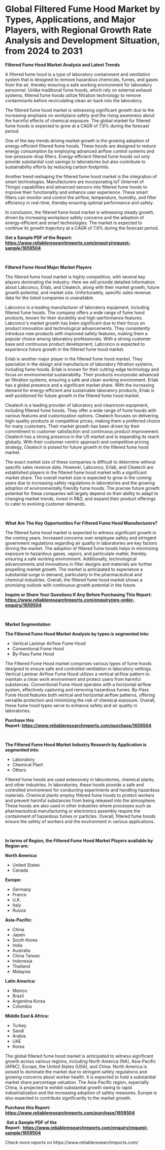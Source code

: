 <p><h1>Global Filtered Fume Hood Market by Types, Applications, and Major Players, with Regional Growth Rate Analysis and Development Situation, from 2024 to 2031</h1></p><p><strong>Filtered Fume Hood Market Analysis and Latest Trends</strong></p>
<p><p>A filtered fume hood is a type of laboratory containment and ventilation system that is designed to remove hazardous chemicals, fumes, and gases from the air, thereby ensuring a safe working environment for laboratory personnel. Unlike traditional fume hoods, which rely on external exhaust systems, filtered fume hoods utilize filtration technology to remove contaminants before recirculating clean air back into the laboratory.</p><p>The filtered fume hood market is witnessing significant growth due to the increasing emphasis on workplace safety and the rising awareness about the harmful effects of chemical exposure. The global market for filtered fume hoods is expected to grow at a CAGR of 7.9% during the forecast period. </p><p>One of the key trends driving market growth is the growing adoption of energy-efficient filtered fume hoods. These hoods are designed to reduce energy consumption by employing advanced airflow control systems and low-pressure-drop filters. Energy-efficient filtered fume hoods not only provide substantial cost savings to laboratories but also contribute to sustainability efforts by reducing carbon footprints.</p><p>Another trend reshaping the filtered fume hood market is the integration of smart technologies. Manufacturers are incorporating IoT (Internet of Things) capabilities and advanced sensors into filtered fume hoods to improve their functionality and enhance user experience. These smart filters can monitor and control the airflow, temperature, humidity, and filter efficiency in real-time, thereby ensuring optimal performance and safety.</p><p>In conclusion, the filtered fume hood market is witnessing steady growth, driven by increasing workplace safety concerns and the adoption of energy-efficient and smart technologies. The market is expected to continue its growth trajectory at a CAGR of 7.9% during the forecast period.</p></p>
<p><strong>Get a Sample PDF of the Report:&nbsp; <a href="https://www.reliableresearchreports.com/enquiry/request-sample/1659504">https://www.reliableresearchreports.com/enquiry/request-sample/1659504</a></strong></p>
<p>&nbsp;</p>
<p><strong>Filtered Fume Hood Major Market Players</strong></p>
<p><p>The filtered fume hood market is highly competitive, with several key players dominating the industry. Here we will provide detailed information about Labconco, Erlab, and Cleatech, along with their market growth, future growth potential, and market size. Unfortunately, specific sales revenue data for the listed companies is unavailable.</p><p>Labconco is a leading manufacturer of laboratory equipment, including filtered fume hoods. The company offers a wide range of fume hood products, known for their durability and high-performance features. Labconco's market growth has been significant due to their focus on product innovation and technological advancements. They consistently introduce new products with improved safety features, making them a popular choice among laboratory professionals. With a strong customer base and continuous product development, Labconco is expected to experience future growth in the filtered fume hood market.</p><p>Erlab is another major player in the filtered fume hood market. They specialize in the design and manufacture of laboratory filtration systems, including fume hoods. Erlab is known for their cutting-edge technology and focus on environmental sustainability. Their products incorporate advanced air filtration systems, ensuring a safe and clean working environment. Erlab has a global presence and a significant market share. With the increasing demand for energy-efficient and sustainable laboratory products, Erlab is well-positioned for future growth in the filtered fume hood market.</p><p>Cleatech is a leading provider of laboratory and cleanroom equipment, including filtered fume hoods. They offer a wide range of fume hoods with various features and customization options. Cleatech focuses on delivering high-quality products at competitive prices, making them a preferred choice for many customers. Their market growth has been driven by their commitment to customer satisfaction and continuous product improvement. Cleatech has a strong presence in the US market and is expanding its reach globally. With their customer-centric approach and competitive pricing strategy, Cleatech is poised for future growth in the filtered fume hood market.</p><p>The exact market size of these companies is difficult to determine without specific sales revenue data. However, Labconco, Erlab, and Cleatech are established players in the filtered fume hood market with a significant market share. The overall market size is expected to grow in the coming years due to increasing safety regulations in laboratories and the growing adoption of environmentally friendly fume hoods. The precise future growth potential for these companies will largely depend on their ability to adapt to changing market trends, invest in R&D, and expand their product offerings to cater to evolving customer demands.</p></p>
<p>&nbsp;</p>
<p><strong>What Are The Key Opportunities For Filtered Fume Hood Manufacturers?</strong></p>
<p><p>The filtered fume hood market is expected to witness significant growth in the coming years. Increased concerns over employee safety and stringent government regulations regarding air quality in laboratories are key factors driving the market. The adoption of filtered fume hoods helps in minimizing exposure to hazardous gases, vapors, and particulate matter, thereby ensuring a safe working environment. Additionally, technological advancements and innovations in filter designs and materials are further propelling market growth. The market is anticipated to experience a substantial surge in demand, particularly in the pharmaceutical and chemical industries. Overall, the filtered fume hood market shows a promising outlook with continuous growth potential in the future.</p></p>
<p><strong>Inquire or Share Your Questions If Any Before Purchasing This Report: <a href="https://www.reliableresearchreports.com/enquiry/pre-order-enquiry/1659504">https://www.reliableresearchreports.com/enquiry/pre-order-enquiry/1659504</a></strong></p>
<p>&nbsp;</p>
<p><strong>Market Segmentation</strong></p>
<p><strong>The Filtered Fume Hood Market Analysis by types is segmented into:</strong></p>
<p><ul><li>Vertical Laminar Airflow Fume Hood</li><li>Conventional Fume Hood</li><li>By-Pass Fume Hood</li></ul></p>
<p><p>The Filtered Fume Hood market comprises various types of fume hoods designed to ensure safe and controlled ventilation in laboratory settings. Vertical Laminar Airflow Fume Hood utilizes a vertical airflow pattern to maintain a clean work environment and protect users from harmful substances. Conventional Fume Hood operates with a horizontal airflow system, effectively capturing and removing hazardous fumes. By-Pass Fume Hood features both vertical and horizontal airflow patterns, offering versatile protection and minimizing the risk of chemical exposure. Overall, these fume hood types serve to enhance safety and air quality in laboratories.</p></p>
<p><strong>Purchase this Report:&nbsp;<a href="https://www.reliableresearchreports.com/purchase/1659504">https://www.reliableresearchreports.com/purchase/1659504</a></strong></p>
<p>&nbsp;</p>
<p><strong>The Filtered Fume Hood Market Industry Research by Application is segmented into:</strong></p>
<p><ul><li>Laboratory</li><li>Chemical Plant</li><li>Others</li></ul></p>
<p><p>Filtered fume hoods are used extensively in laboratories, chemical plants, and other industries. In laboratories, these hoods provide a safe and controlled environment for conducting experiments and handling hazardous materials. Chemical plants employ filtered fume hoods to protect workers and prevent harmful substances from being released into the atmosphere. These hoods are also used in other industries where processes such as pharmaceutical manufacturing or electronics assembly require the containment of hazardous fumes or particles. Overall, filtered fume hoods ensure the safety of workers and the environment in various applications.</p></p>
<p>&nbsp;</p>
<p><strong>In terms of Region, the Filtered Fume Hood Market Players available by Region are:</strong></p>
<p>
    <p> <strong> North America: </strong>
        <ul>
            <li>United States</li>
            <li>Canada</li>
        </ul>
        </p> 
    <p> <strong> Europe: </strong>
        <ul>
            <li>Germany</li>
            <li>France</li>
            <li>U.K.</li>
            <li>Italy</li>
            <li>Russia</li>
        </ul>
        </p> 
    <p> <strong> Asia-Pacific: </strong>
        <ul>
            <li>China</li>
            <li>Japan</li>
            <li>South Korea</li>
            <li>India</li>
            <li>Australia</li>
            <li>China Taiwan</li>
            <li>Indonesia</li>
            <li>Thailand</li>
            <li>Malaysia</li>
        </ul>
        </p> 
    <p> <strong> Latin America: </strong>
        <ul>
            <li>Mexico</li>
            <li>Brazil</li>
            <li>Argentina Korea</li>
            <li>Colombia</li>
        </ul>
        </p> 
    <p> <strong> Middle East & Africa: </strong>
        <ul>
            <li>Turkey</li>
            <li>Saudi</li>
            <li>Arabia</li>
            <li>UAE</li>
            <li>Korea</li>
        </ul>
    </p>
    </p>
<p><p>The global filtered fume hood market is anticipated to witness significant growth across various regions, including North America (NA), Asia-Pacific (APAC), Europe, the United States (USA), and China. North America is poised to dominate the market due to stringent safety regulations and growing concerns about worker health. It is expected to hold a substantial market share percentage valuation. The Asia-Pacific region, especially China, is projected to exhibit substantial growth owing to rapid industrialization and the increasing adoption of safety measures. Europe is also expected to contribute significantly to the market growth.</p></p>
<p><strong>Purchase this Report: <a href="https://www.reliableresearchreports.com/purchase/1659504">https://www.reliableresearchreports.com/purchase/1659504</a></strong></p>
<p>&nbsp;<strong>Get a Sample PDF of the Report:&nbsp;&nbsp;<a href="https://www.reliableresearchreports.com/enquiry/request-sample/1659504">https://www.reliableresearchreports.com/enquiry/request-sample/1659504</a></strong></p>
<p><strong></strong></p>
<p>Check more reports on https://www.reliableresearchreports.com/</p>